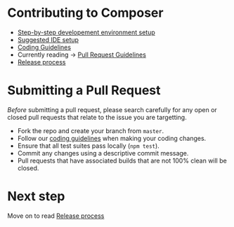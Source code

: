 # Contributing to Composer
* [Step-by-step developement environment setup](./contrib-notes/getting-started.md)
* [Suggested IDE setup](./contrib-notes/ide-setup.md)
* [Coding Guidelines](./contrib-notes/coding-guidelines.md)
* Currently reading -> [Pull Request Guidelines](./contrib-notes/submitting-pull-request.md)
* [Release process](./contrib-notes/release-process/weekly-qa-validation.md)


# Submitting a Pull Request

*Before* submitting a pull request, please search carefully for any open or closed pull requests that relate to the issue you are targetting.

- Fork the repo and create your branch from `master`.
- Follow our [coding guidelines](./coding-guidelines.md) when making your coding changes.
- Ensure that all test suites pass locally (`npm test`).
- Commit any changes using a descriptive commit message.
- Pull requests that have associated builds that are not 100% clean will be closed.

# Next step
Move on to read [Release process](./contrib-notes/release-process/weekly-qa-validation.md)
